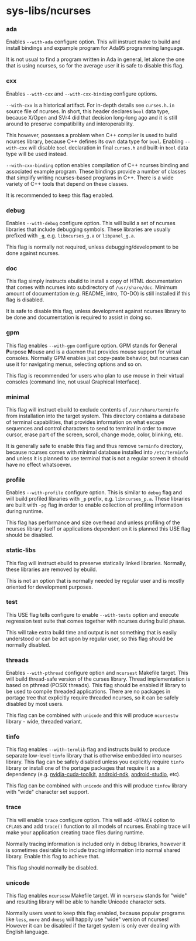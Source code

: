 # sys-libs/ncurses

### ada
Enables `--with-ada` configure option. This will instruct make to build and install bindings and expample program for Ada95 programming language.

It is not usual to find a program written in Ada in general, let alone the one that is using ncurses, so for the average user it is safe to disable this flag.

### cxx
Enables `--with-cxx` and `--with-cxx-binding` configure options.

`--with-cxx` is a historical artifact. For in-depth details see `curses.h.in` source file of ncurses. In short, this header declares `bool` data type, because X/Open and SVr4 did that decision long-long ago and it is still around to preserve compatibility and interoperability.

This however, posesses a problem when C++ compiler is used to build ncurses library, because C++ defines its own data type for `bool`. Enabling `--with-cxx` will disable `bool` declaration in final `curses.h` and built-in `bool` data type will be used instead.

`--with-cxx-binding` option enables compilation of C++ ncurses binding and associated example program. These bindings provide a number of classes that simplify writing ncurses-based programs in C++. There is a wide variety of C++ tools that depend on these classes.

It is recommended to keep this flag enabled.

### debug
Enables `--with-debug` configure option. This will build a set of ncurses libraries that include debugging symbols. These libraries are usually prefixed with `_g`, e.g. `libncurses_g.a` or `libpanel_g.a`.

This flag is normally not required, unless debugging/development to be done against ncurses.

### doc
This flag simply instructs ebuild to install a copy of HTML documentation that comes with ncurses into subdirectory of `/usr/share/doc`. Minimum amount of documentation (e.g. README, intro, TO-DO) is still installed if this flag is disabled.

It is safe to disable this flag, unless development against ncurses library to be done and documentation is required to assist in doing so.

### gpm
This flag enables `--with-gpm` configure option. GPM stands for **G**eneral **P**urpose **M**ouse and is a daemon that provides mouse support for virtual consoles. Normally GPM enables just copy-paste behavior, but ncurses can use it for navigating menus, selecting options and so on.

This flag is recommended for users who plan to use mouse in their virtual consoles (command line, not usual Graphical Interface).

### minimal
This flag will instruct ebuild to exclude contents of `/usr/share/terminfo` from installation into the target system. This directory contains a database of terminal capabilities, that provides information on what escape sequences and control characters to send to terminal in order to move cursor, erase part of the screen, scroll, change mode, color, blinking, etc.

It is generally safe to enable this flag and thus remove `terminfo` directory, because ncurses comes with minimal database installed into `/etc/terminfo` and unless it is planned to use terminal that is not a regular screen it should have no effect whatsoever.

### profile
Enables `--with-profile` configure option. This is similar to `debug` flag and will build profiled libraries with `_p` prefix, e.g. `libncurses_p.a`. These libraries are built with `-pg` flag in order to enable collection of profiling information during runtime.

This flag has performance and size overhead and unless profiling of the ncurses library itself or applications dependent on it is planned this USE flag should be disabled.

### static-libs
This flag will instruct ebuild to preserve statically linked libraries. Normally, these libraries are removed by ebuild.

This is not an option that is normally needed by regular user and is mostly oriented for development purposes.

### test
This USE flag tells configure to enable `--with-tests` option and execute regression test suite that comes together with ncurses during build phase.

This will take extra build time and output is not something that is easily understood or can be act upon by regular user, so this flag should be normally disabled.

### threads
Enables `--with-pthread` configure option and `ncursest` Makefile target. This will build thread-safe version of the curses library. Thread implementation is based on pthread (POSIX threads). This flag should be enabled if library to be used to compile threaded applications. There are no packages in portage tree that explicitly require threaded ncurses, so it can be safely disabled by most users.

This flag can be combined with `unicode` and this will produce `ncursestw` library - wide, threaded variant.

### tinfo
This flag enables `--with-termlib` flag and instructs build to produce separate low-level `tinfo` library that is otherwise embedded into ncurses library. This flag can be safely disabled unless you explicitly require `tinfo` library or install one of the portage packages that require it as a dependency (e.g. [nvidia-cuda-toolkit](../dev-util/nvidia-cuda-toolkit), [android-ndk](../dev-util/android-ndk), [android-studio](../dev-util/android-studio), etc).

This flag can be combined with `unicode` and this will produce `tinfow` library with "wide" character set support.

### trace
This will enable `trace` configure option. This will add `-DTRACE` option to `CFLAGS` and add `trace()` function to all models of ncurses. Enabling trace will make your application creating trace files during runtime.

Normally tracing information is included only in debug libraries, however it is sometimes desirable to include tracing information into normal shared library. Enable this flag to achieve that.

This flag should normally be disabled.

### unicode
This flag enables `ncursesw` Makefile target. W in `ncursesw` stands for "wide" and resulting library will be able to handle Unicode character sets.

Normally users want to keep this flag enabled, because popular programs like `less`, `more` and `dmesg` will happily use "wide" version of ncurses! However it can be disabled if the target system is only ever dealing with English language.
